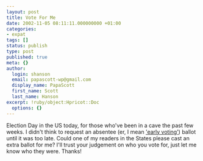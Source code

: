 ```yaml
---
layout: post
title: Vote For Me
date: 2002-11-05 08:11:11.000000000 +01:00
categories:
- expat
tags: []
status: publish
type: post
published: true
meta: {}
author:
  login: shanson
  email: papascott-wp@gmail.com
  display_name: PapaScott
  first_name: Scott
  last_name: Hanson
excerpt: !ruby/object:Hpricot::Doc
  options: {}
---
```

<p>Election Day in the US today, for those who've been in a cave the past few weeks. I didn't think to request an absentee (er, I mean <a href="http://recorder.maricopa.gov/absentee.htm">'early voting'</a>) ballot until it was too late. Could one of my readers in the States please cast an extra ballot for me? I'll trust your judgement on who you vote for, just let me know who they were. Thanks!</p>
